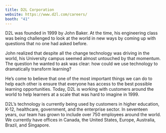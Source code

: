 ```yaml
---
title: D2L Corporation
website: https://www.d2l.com/careers/
booth: "41"
---
```


D2L was founded in 1999 by John Baker. At the time, his engineering class was being challenged to look at the world in new ways by coming up with questions that no one had asked before.

John realized that despite all the change technology was driving in the world, his University campus seemed almost untouched by that momentum. The question he wanted to ask was clear: how could we use technology to dramatically transform learning?

He’s come to believe that one of the most important things we can do to help each other is ensure that everyone has access to the best possible learning opportunities. Today, D2L is working with customers around the world to help learners at a scale that was hard to imagine in 1999.

D2L’s technology is currently being used by customers in higher education, K-12, healthcare, government, and the enterprise sector. In seventeen years, our team has grown to include over 750 employees around the world. We currently have offices in Canada, the United States, Europe, Australia, Brazil, and Singapore.
